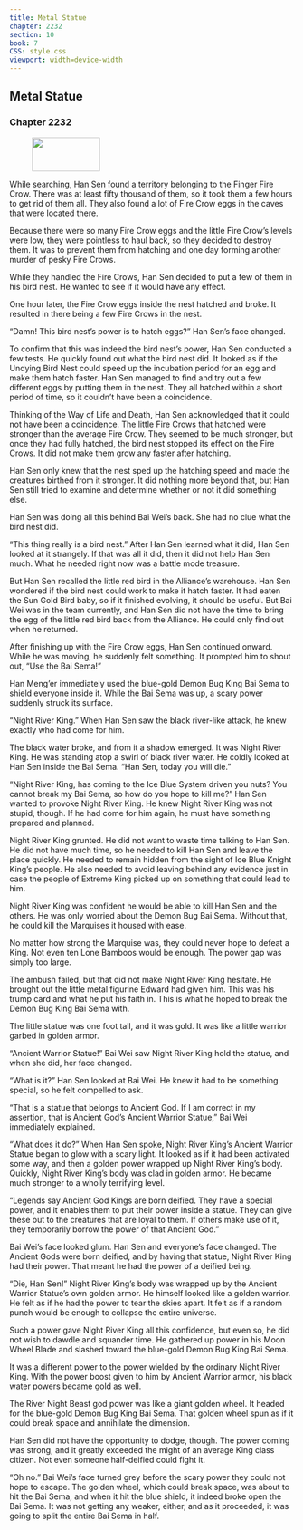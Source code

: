 ```yaml
---
title: Metal Statue
chapter: 2232
section: 10
book: 7
CSS: style.css
viewport: width=device-width
---
```


## Metal Statue

### Chapter 2232

<figure>
	<img src="../Images/gem.gif" alt="" id="gem" width="120" height="60" />
</figure>

While searching, Han Sen found a territory belonging to the Finger Fire Crow. There was at least fifty thousand of them, so it took them a few hours to get rid of them all. They also found a lot of Fire Crow eggs in the caves that were located there.

Because there were so many Fire Crow eggs and the little Fire Crow’s levels were low, they were pointless to haul back, so they decided to destroy them. It was to prevent them from hatching and one day forming another murder of pesky Fire Crows.

While they handled the Fire Crows, Han Sen decided to put a few of them in his bird nest. He wanted to see if it would have any effect.

One hour later, the Fire Crow eggs inside the nest hatched and broke. It resulted in there being a few Fire Crows in the nest.

“Damn! This bird nest’s power is to hatch eggs?” Han Sen’s face changed.

To confirm that this was indeed the bird nest’s power, Han Sen conducted a few tests. He quickly found out what the bird nest did. It looked as if the Undying Bird Nest could speed up the incubation period for an egg and make them hatch faster. Han Sen managed to find and try out a few different eggs by putting them in the nest. They all hatched within a short period of time, so it couldn’t have been a coincidence.

Thinking of the Way of Life and Death, Han Sen acknowledged that it could not have been a coincidence. The little Fire Crows that hatched were stronger than the average Fire Crow. They seemed to be much stronger, but once they had fully hatched, the bird nest stopped its effect on the Fire Crows. It did not make them grow any faster after hatching.

Han Sen only knew that the nest sped up the hatching speed and made the creatures birthed from it stronger. It did nothing more beyond that, but Han Sen still tried to examine and determine whether or not it did something else.

Han Sen was doing all this behind Bai Wei’s back. She had no clue what the bird nest did.

“This thing really is a bird nest.” After Han Sen learned what it did, Han Sen looked at it strangely. If that was all it did, then it did not help Han Sen much. What he needed right now was a battle mode treasure.

But Han Sen recalled the little red bird in the Alliance’s warehouse. Han Sen wondered if the bird nest could work to make it hatch faster. It had eaten the Sun Gold Bird baby, so if it finished evolving, it should be useful. But Bai Wei was in the team currently, and Han Sen did not have the time to bring the egg of the little red bird back from the Alliance. He could only find out when he returned.

After finishing up with the Fire Crow eggs, Han Sen continued onward. While he was moving, he suddenly felt something. It prompted him to shout out, “Use the Bai Sema!”

Han Meng’er immediately used the blue-gold Demon Bug King Bai Sema to shield everyone inside it. While the Bai Sema was up, a scary power suddenly struck its surface.

“Night River King.” When Han Sen saw the black river-like attack, he knew exactly who had come for him.

The black water broke, and from it a shadow emerged. It was Night River King. He was standing atop a swirl of black river water. He coldly looked at Han Sen inside the Bai Sema. “Han Sen, today you will die.”

“Night River King, has coming to the Ice Blue System driven you nuts? You cannot break my Bai Sema, so how do you hope to kill me?” Han Sen wanted to provoke Night River King. He knew Night River King was not stupid, though. If he had come for him again, he must have something prepared and planned.

Night River King grunted. He did not want to waste time talking to Han Sen. He did not have much time, so he needed to kill Han Sen and leave the place quickly. He needed to remain hidden from the sight of Ice Blue Knight King’s people. He also needed to avoid leaving behind any evidence just in case the people of Extreme King picked up on something that could lead to him.

Night River King was confident he would be able to kill Han Sen and the others. He was only worried about the Demon Bug Bai Sema. Without that, he could kill the Marquises it housed with ease.

No matter how strong the Marquise was, they could never hope to defeat a King. Not even ten Lone Bamboos would be enough. The power gap was simply too large.

The ambush failed, but that did not make Night River King hesitate. He brought out the little metal figurine Edward had given him. This was his trump card and what he put his faith in. This is what he hoped to break the Demon Bug King Bai Sema with.

The little statue was one foot tall, and it was gold. It was like a little warrior garbed in golden armor.

“Ancient Warrior Statue!” Bai Wei saw Night River King hold the statue, and when she did, her face changed.

“What is it?” Han Sen looked at Bai Wei. He knew it had to be something special, so he felt compelled to ask.

“That is a statue that belongs to Ancient God. If I am correct in my assertion, that is Ancient God’s Ancient Warrior Statue,” Bai Wei immediately explained.

“What does it do?” When Han Sen spoke, Night River King’s Ancient Warrior Statue began to glow with a scary light. It looked as if it had been activated some way, and then a golden power wrapped up Night River King’s body. Quickly, Night River King’s body was clad in golden armor. He became much stronger to a wholly terrifying level.

“Legends say Ancient God Kings are born deified. They have a special power, and it enables them to put their power inside a statue. They can give these out to the creatures that are loyal to them. If others make use of it, they temporarily borrow the power of that Ancient God.”

Bai Wei’s face looked glum. Han Sen and everyone’s face changed. The Ancient Gods were born deified, and by having that statue, Night River King had their power. That meant he had the power of a deified being.

“Die, Han Sen!” Night River King’s body was wrapped up by the Ancient Warrior Statue’s own golden armor. He himself looked like a golden warrior. He felt as if he had the power to tear the skies apart. It felt as if a random punch would be enough to collapse the entire universe.

Such a power gave Night River King all this confidence, but even so, he did not wish to dawdle and squander time. He gathered up power in his Moon Wheel Blade and slashed toward the blue-gold Demon Bug King Bai Sema.

It was a different power to the power wielded by the ordinary Night River King. With the power boost given to him by Ancient Warrior armor, his black water powers became gold as well.

The River Night Beast god power was like a giant golden wheel. It headed for the blue-gold Demon Bug King Bai Sema. That golden wheel spun as if it could break space and annihilate the dimension.

Han Sen did not have the opportunity to dodge, though. The power coming was strong, and it greatly exceeded the might of an average King class citizen. Not even someone half-deified could fight it.

“Oh no.” Bai Wei’s face turned grey before the scary power they could not hope to escape. The golden wheel, which could break space, was about to hit the Bai Sema, and when it hit the blue shield, it indeed broke open the Bai Sema. It was not getting any weaker, either, and as it proceeded, it was going to split the entire Bai Sema in half.